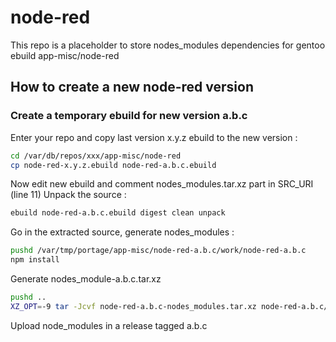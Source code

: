 # node-red
This repo is a placeholder to store nodes_modules dependencies for gentoo ebuild app-misc/node-red

## How to create a new node-red version

### Create a temporary ebuild for new version a.b.c
Enter your repo and copy last version x.y.z ebuild to the new version :
```bash
cd /var/db/repos/xxx/app-misc/node-red
cp node-red-x.y.z.ebuild node-red-a.b.c.ebuild
```

Now edit new ebuild and comment nodes_modules.tar.xz part in SRC_URI (line 11)
Unpack the source :
```bash
ebuild node-red-a.b.c.ebuild digest clean unpack
```

Go in the extracted source, generate nodes_modules :
```bash
pushd /var/tmp/portage/app-misc/node-red-a.b.c/work/node-red-a.b.c
npm install
```
Generate nodes_module-a.b.c.tar.xz
```bash
pushd ..
XZ_OPT=-9 tar -Jcvf node-red-a.b.c-nodes_modules.tar.xz node-red-a.b.c/node_modules/
```

Upload node_modules in a release tagged a.b.c
